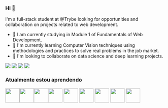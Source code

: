 ### Hi 👋

I'm a full-stack student at @Trybe looking for opportunities and collaboration on projects related to web development.

- 🔭 I am currently studying in Module 1 of Fundamentals of Web Development.
- 🌱 I'm currently learning Computer Vision techniques using methodologies and practices to solve real problems in the job market.
- 🤝 I'm looking to collaborate on data science and deep learning projects.


[<img src="https://img.shields.io/badge/twitter-%231DA1F2.svg?&style=for-the-badge&logo=twitter&logoColor=white" />](https://twitter.com/mthalmeida) [<img src="https://img.shields.io/badge/linkedin-%230077B5.svg?&style=for-the-badge&logo=linkedin&logoColor=white" />](https://www.linkedin.com/in/mthalmeida/) [<img src = "https://img.shields.io/badge/instagram-%23E4405F.svg?&style=for-the-badge&logo=instagram&logoColor=white">](https://www.instagram.com/mthalmeida/) [<img src = "https://img.shields.io/badge/facebook-%231877F2.svg?&style=for-the-badge&logo=facebook&logoColor=white">](https://www.facebook.com/matheusalmeidamobelar)



### Atualmente estou aprendendo      
<img height="45px" align="center" margin="10px" src="https://cdn.jsdelivr.net/gh/devicons/devicon/icons/html5/html5-original-wordmark.svg" /><img height="45px" align="center" src="https://cdn.jsdelivr.net/gh/devicons/devicon/icons/css3/css3-original-wordmark.svg" /><img height="45px" align="center" src="https://cdn.jsdelivr.net/gh/devicons/devicon/icons/eslint/eslint-original-wordmark.svg" /><img height="45px" align="center" src="https://cdn.jsdelivr.net/gh/devicons/devicon/icons/react/react-original-wordmark.svg" />
<img height="45px" align="center" src="https://cdn.jsdelivr.net/gh/devicons/devicon/icons/redux/redux-original.svg" />
<img height="45px" align="center" src="https://cdn.jsdelivr.net/gh/devicons/devicon/icons/jest/jest-plain.svg" />
<img height="45px" align="center" src="https://testing-library.com/img/octopus-128x128.png" />
<img height="45px" align="center" src="https://cdn.jsdelivr.net/gh/devicons/devicon/icons/github/github-original-wordmark.svg" />
<img height="45px" align="center" src="https://cdn.jsdelivr.net/gh/devicons/devicon/icons/trello/trello-plain-wordmark.svg" />
